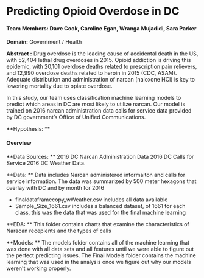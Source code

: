 
# Predicting Opioid Overdose in DC

#### Team Members:  Dave Cook, Caroline Egan, Wranga Mujadidi, Sara Parker

**Domain:**  Government / Health

**Abstract :**  Drug overdose is the leading cause of accidental death in the US, with 52,404 lethal drug overdoses in 2015. Opioid addiction is driving this epidemic, with 20,101 overdose deaths related to prescription pain relievers, and 12,990 overdose deaths related to heroin in 2015 (CDC, ASAM). Adequate distribution and administration of narcan (naloxone HCl) is key to lowering mortality due to opiate overdose. 

In this study, our team uses classification machine learning models to predict which areas in DC are most likely to utilize narcan. Our model is trained on 2016 narcan administration data calls for service data provided by DC government’s Office of Unified Communications.

**Hypothesis: ** 

#### Overview

**Data Sources: **
2016 DC Narcan Administration Data
2016 DC Calls for Service
2016 DC Weather Data. 
   
**Data: **
Data includes Narcan administered informaiton and calls for service information.  The data was summarized by 500 meter hexagons that overlay 
with DC and by month for 2016

- finaldataframecopy_wWeather.csv includes all data available
- Sample_Size_1661.csv includes a balanced dataset, of 1661 for each class, this was the data that was used for the final machine learning

**EDA: **
This folder contains charts that examine the characteristics of Naracan recepients and the types of calls

**Models: **
The models folder contains all of the machine learning that was done with all data sets and all features until we were able to figure out the perfect predicting issues. 
The Final Models folder contains the machine learning that was used in the analysis once we figure out why our models weren't working properly.  